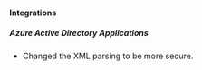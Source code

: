 
#### Integrations
##### Azure Active Directory Applications
- Changed the XML parsing to be more secure.
